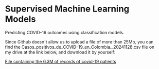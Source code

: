 # Supervised Machine Learning Models
Predicting COVID-19 outcomes using classification models.

Since Github doesn't allow us to upload a file of more than 25Mb, you can find the Casos_positivos_de_COVID-19_en_Colombia._20241128.csv file on my drive at the link below, and download it by yourself:

[File containing the 6.3M of records of covid-19 patients](https://drive.google.com/file/d/1_ntt-tGcOUEP9czC3FnAfa7gkljisaBx/view?usp=sharing)
